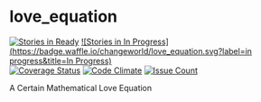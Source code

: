 # love_equation

[![Stories in Ready](https://badge.waffle.io/changeworld/love_equation.svg?label=ready&title=Ready)](http://waffle.io/changeworld/love_equation)
[![Stories in In Progress](https://badge.waffle.io/changeworld/love_equation.svg?label=in progress&title=In Progress)](http://waffle.io/changeworld/love_equation)  
[![Coverage Status](https://coveralls.io/repos/changeworld/love_equation/badge.svg?branch=feature%2Fgem_coveralls&service=github)](https://coveralls.io/github/changeworld/love_equation?branch=feature%2Fgem_coveralls)
[![Code Climate](https://codeclimate.com/github/changeworld/love_equation/badges/gpa.svg)](https://codeclimate.com/github/changeworld/love_equation)
[![Issue Count](https://codeclimate.com/github/changeworld/love_equation/badges/issue_count.svg)](https://codeclimate.com/github/changeworld/love_equation)

A Certain Mathematical Love Equation
